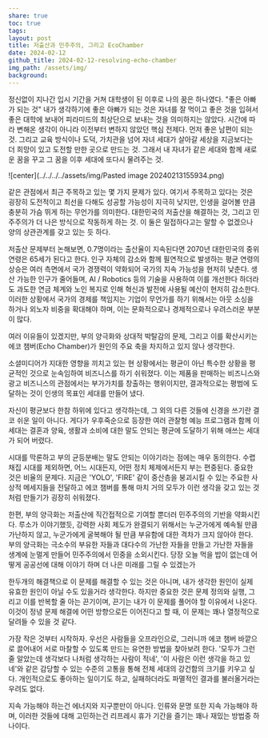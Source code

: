 ```yaml
---
share: true
toc: true
tags: 
layout: post
title: 저출산과 민주주의, 그리고 EcoChamber
date: 2024-02-12
github_title: 2024-02-12-resolving-echo-chamber
img_path: /assets/img/
background:
---
```


정신없이 지나간 입시 기간을 거쳐 대학생이 된 이후로 나의 꿈은 하나였다. "좋은 아빠가 되는 것" 내가 생각하기에 좋은 아빠가 되는 것은 자녀를 잘 먹이고 좋은 것을 입혀서 좋은 대학에 보내어 피라미드의 최상단으로 보내는 것을 의미하지는 않았다. 시간에 따라 변해온 생각이 아니라 이전부터 변하지 않았던 핵심 전제다. 먼저 좋은 남편이 되는 것. 그리고 교육 방식이나 도덕, 가치관을 넘어 자녀 세대가 살아갈 세상을 지금보다는 더 희망이 있고 도전할 만한 곳으로 만드는 것. 그래서 내 자녀가 같은 세대와 함께 새로운 꿈을 꾸고 그 꿈을 이후 세대에 또다시 물려주는 것.

![center](../../../../assets/img/Pasted image 20240213155934.png)

같은 관점에서 최근 주목하고 있는 몇 가지 문제가 있다. 여기서 주목하고 있다는 것은 굉장히 도전적이고 최선을 다해도 성공할 가능성이 지극히 낮지만, 인생을 걸어볼 만큼 충분히 가슴 뛰게 하는 무언가를 의미한다. 대한민국의 저출산을 해결하는 것, 그리고 민주주의가 더 나은 방식으로 작동하게 하는 것. 이 둘은 밀접하다고는 말할 수 없겠으나 양의 상관관계를 갖고 있는 듯 하다.

저출산 문제부터 논해보면, 0.7명이라는 출산율이 지속된다면 2070년 대한민국의 중위 연령은 65세가 된다고 한다. 인구 자체의 감소와 함께 필연적으로 발생하는 평균 연령의 상승은 여러 측면에서 국가 경쟁력이 약화되어 국가의 지속 가능성을 현저히 낮춘다. 생산 가능한 인구가 줄어들며, AI / Robotics 등의 기술을 사용하여 이를 개선한다 하더라도 과도한 연금 체계와 노인 복지로 인해 혁신과 발전에 사용될 예산이 현저히 감소한다. 이러한 상황에서 국가의 경제를 책임지는 기업이 무언가를 하기 위해서는 아웃 소싱을 하거나 외노자 비중을 확대해야 하며, 이는 문화적으로나 경제적으로나 우려스러운 부분이 많다. 

여러 이유들이 있겠지만, 부의 양극화와 상대적 박탈감의 문제, 그리고 이를 확산시키는 에코 챔버(Echo Chamber)가 원인의 주요 축을 차지하고 있지 않나 생각한다.

소셜미디어가 지대한 영향을 끼치고 있는 현 상황에서는 평균이 아닌 특수한 상황을 평균적인 것으로 눈속임하여 비즈니스를 하기 쉬워졌다. 이는 제품을 판매하는 비즈니스와 광고 비즈니스의 관점에서는 부가가치를 창출하는 행위이지만, 결과적으로는 평범에 도달하는 것이 인생의 목표인 세대를 만들어 냈다. 

자신이 평균보다 한참 하위에 있다고 생각하는데, 그 외의 다른 것들에 신경을 쓰기란 결코 쉬운 일이 아니다. 게다가 우후죽순으로 등장한 여러 관찰형 예능 프로그램과 함께 이 세대는 결혼과 양육, 생활과 소비에 대한 말도 안되는 평균에 도달하기 위해 애쓰는 세대가 되어 버렸다.

시대를 막론하고 부의 균등분배는 말도 안되는 이야기라는 점에는 매우 동의한다. 수렵 채집 시대를 제외하면, 어느 시대든지, 어떤 정치 체제에서든지 부는 편중된다. 중요한 것은 비율의 문제다. 지금은 'YOLO', 'FIRE' 같이 중산층을 붕괴시킬 수 있는 주요한 사상적 메세지들을 전달하고 에코 챔버를 통해 마치 거의 모두가 이런 생각을 갖고 있는 것처럼 만들기가 굉장히 쉬워졌다.

한편, 부의 양극화는 저출산에 직간접적으로 기여할 뿐더러 민주주의의 기반을 약화시킨다. 루소가 이야기했듯, 강력한 사회 제도가 완결되기 위해서는 누군가에게 예속될 만큼 가난하지 않고, 누군가에게 굴복해야 될 만큼 부유함에 대한 격차가 크지 않아야 한다. 부의 양극화는 극소수의 부유한 자들과 대다수의 가난한 자들을 만들고 가난한 자들을 생계에 눈멀게 만들어 민주주의에서 민중을 소외시킨다. 당장 오늘 먹을 밥이 없는데 어떻게 공공선에 대해 이야기 하며 더 나은 미래를 그릴 수 있겠는가

한두개의 해결책으로 이 문제를 해결할 수 있는 것은 아니며, 내가 생각한 원인이 실제 유효한 원인이 아닐 수도 있을거라 생각한다. 하지만 중요한 것은 문제 정의와 실행, 그리고 이를 반복할 줄 아는 끈기이며, 끈기는 내가 이 문제를 풀어야 할 이유에서 나온다. 이것이 정녕 문제 해결에 어떤 방향으로든 이어진다고 할 때, 이 문제는 꽤나 열정적으로 달려들 수 있을 것 같다.

가장 작은 것부터 시작하자. 우선은 사람들을 오프라인으로, 그러니까 에코 챔버 바깥으로 끌어내어 서로 마찰할 수 있도록 만드는 유연한 방법을 찾아보려 한다. '모두가 그런줄 알았는데 생각보다 나처럼 생각하는 사람이 적네', '이 사람은 이런 생각을 하고 있네'와 같은 감당할 수 있는 수준의 고통을 통해 전체 세대의 강건함의 크기를 키우고 싶다. 개인적으로도 좋아하는 일이기도 하고, 실패하더라도 파멸적인 결과를 불러올거라는 우려도 없다.

지속 가능해야 하는건 에너지와 지구뿐만이 아니다. 인류와 문명 또한 지속 가능해야 하며, 이러한 것들에 대해 고민하는건 리프레시 휴가 기간을 즐기는 꽤나 재밌는 방법중 하나이다.

